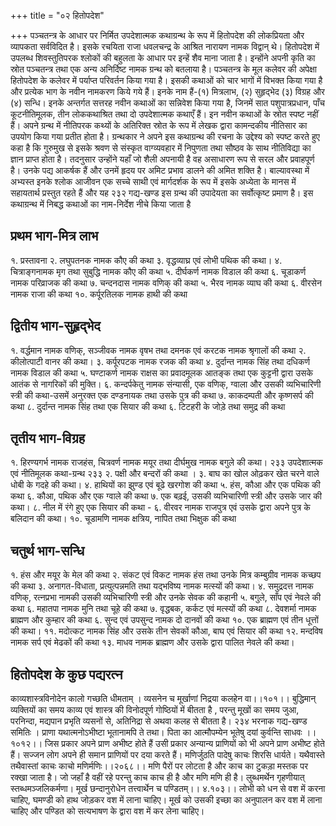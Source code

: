 +++
title = "०२ हितोपदेश"

+++
पञ्चतन्त्र के आधार पर निर्मित उपदेशात्मक कथाग्रन्थ के रूप में हितोपदेश की लोकप्रियता और व्यापकता सर्वविदित है। इसके रचयिता राजा धवलचन्द्र के आश्रित नारायण नामक विद्वान् थे। हितोपदेश में उपलब्ध शिवस्तुतिपरक श्लोकों की बहुलता के आधार पर इन्हें शैव माना जाता है। इन्होंने अपनी कृति का स्रोत पञ्चतन्त्र तथा एक अन्य अनिर्दिष्ट नामक ग्रन्थ को बतलाया है।
पञ्चतन्त्र के मूल कलेवर की अपेक्षा हितोपदेश के कलेवर में पर्याप्त परिवर्तन किया गया है। इसकी कथाओं को चार भागों में विभक्त किया गया है और प्रत्येक भाग के नवीन नामकरण किये गये हैं। इनके नाम हैं-(१) मित्रलाभ, (२) सुहृद्भेद (३) विग्रह और (४) सन्धि। इनके अन्तर्गत सत्तरह नवीन कथाओं का सन्निवेश किया गया है, जिनमें सात पशुपात्रप्रधान, पाँच कूटनीतिमूलक, तीन लोककथाश्रित तथा दो उपदेशात्मक कथाएँ हैं। इन नवीन कथाओं के स्रोत स्पष्ट नहीं हैं। अपने ग्रन्थ में नीतिपरक कथ्यों के अतिरिक्त स्रोत के रूप में लेखक द्वारा कामन्दकीय नीतिसार का उपयोग किया गया प्रतीत होता है। ग्रन्थकार ने अपने इस कथाग्रन्थ की रचना के उद्देश्य को स्पष्ट करते हुए कहा है कि गुरुमुख से इसके श्रवण से संस्कृत वाग्व्यवहार में निपुणता तथा सौष्ठव के साथ नीतिविद्या का ज्ञान प्राप्त होता है। तदनुसार उन्होंने यहाँ जो शैली अपनायी है वह असाधारण रूप से सरल और प्रवाहपूर्ण है। उनके पद्य आकर्षक हैं और उनमें हृदय पर अमिट प्रभाव डालने की अमित शक्ति है। बाल्यावस्था में अभ्यस्त इनके श्लोक आजीवन एक सच्चे साथी एवं मार्गदर्शक के रूप में इसके अध्येता के मानस में सहायतार्थ प्रस्तुत रहते हैं और यह
२३२
गद्य-खण्ड
इस ग्रन्थ की उपादेयता का सर्वोत्कृष्ट प्रमाण है। इस कथाग्रन्थ में निबद्ध कथाओं का नाम-निर्देश नीचे किया जाता है
## प्रथम भाग-मित्र लाभ
१. प्रस्तावना २. लघुपतनक नामक कौए की कथा ३. वृद्धव्याघ्र एवं लोभी पथिक की कथा। ४. चित्राङ्गनामक मृग तथा सुबुद्धि नामक कौए की कथा ५. दीर्घकर्ण नामक विडाल की कथा ६. चूडाकर्ण नामक परिव्राजक की कथा ७. चन्दनदास नामक वणिक् की कथा ५. भैरव नामक व्याघ की कथा ६. वीरसेन नामक राजा की कथा
१०. कर्पूरतिलक नामक हाथी की कथा   
## द्वितीय भाग-सुहृद्भेद  
१. वर्द्धमान नामक वणिक्, सञ्जीवक नामक वृषभ तथा दमनक एवं करटक नामक
श्रृगालों की कथा २. कीलोत्पाटी वानर की कथा। ३. कर्पूरपटक नामक रजक की कथा ४. दुर्दान्त नामक सिंह तथा दधिकर्ण नामक विडाल की कथा ५. घण्टाकर्ण नामक राक्षस का प्रवादमूलक आतङ्क तथा एक कुट्टनी द्वारा उसके
आतंक से नागरिकों की मुक्ति। ६. कन्दर्पकेतु नामक संन्यासी, एक वणिक्, ग्वाला और उसकी व्यभिचारिणी स्त्री की
कथा-उसमें अनुरक्त एक दण्डनायक तथा उसके पुत्र की कथा ७. काकदम्पती और कृष्णसर्प की कथा ८. दुर्दान्त नामक सिंह तथा एक सियार की कथा ६. टिटहरी के जोड़े तथा समुद्र की कथा
## तृतीय भाग-विग्रह  
१. हिरण्यगर्भ नामक राजहंस, चित्रवर्ण नामक मयूर तथा दीर्घमुख नामक बगुले की
कथा।
२३३
उपदेशात्मक एवं नीतिमूलक कथा-ग्रन्थ
२३३ २. पक्षी और बन्दरों की कथा । ३. बाघ का खोल ओढ़कर खेत चरने वाले धोबी के गदहे की कथा। ४. हाथियों का झुण्ड एवं बूढे खरगोश की कथा ५. हंस, कौआ और एक पथिक की कथा ६. कौआ, पथिक और एक ग्वाले की कथा ७. एक बढ़ई, उसकी व्यभिचारिणी स्त्री और उसके जार की कथा। ८. नील में रंगे हुए एक सियार की कथा - ६. वीरवर नामक राजपुत्र एवं उसके द्वारा अपने पुत्र के बलिदान की कथा। १०. चूडामणि नामक क्षत्रिय, नापित तथा भिक्षुक की कथा

## चतुर्थ भाग-सन्धि  
१. हंस और मयूर के मेल की कथा २. संकट एवं विकट नामक हंस तथा उनके मित्र कम्बुग्रीव नामक कच्छप की कथा ३. अनागत-विधाता, प्रत्युत्पन्नमति तथा यद्भविष्य नामक मत्स्यों की कथा। ४. समुद्रदत्त नामक वणिक्, रत्नप्रभा नामकी उसकी व्यभिचारिणी स्त्री और उनके सेवक
की कहानी ५. बगुले, साँप एवं नेवले की कथा ६. महातपा नामक मुनि तथा चूहे की कथा ७. वृद्धबक, कर्कट एवं मत्स्यों की कथा ८. देवशर्मा नामक ब्राह्मण और कुम्हार की कथा ६. सुन्द एवं उपसुन्द नामक दो दानवों की कथा १०. एक ब्राह्मण एवं तीन धूत्तों की कथा। ११. मदोत्कट नामक सिंह और उसके तीन सेवकों कौआ, बाघ एवं सियार की कथा १२. मन्दविष नामक सर्प एवं मेढकों की कथा १३. माधव नामक ब्राह्मण और उसके द्वारा पालित नेवले की कथा।
## हितोपदेश के कुछ पद्यरत्न
काव्यशास्त्रविनोदेन कालो गच्छति धीमताम् । व्यसनेन च मूर्खाणां निद्रया कलहेन वा।।१०१।।
बुद्धिमान् व्यक्तियों का समय काव्य एवं शास्त्र की विनोदपूर्ण गोष्ठियों में बीतता है , परन्तु मूखों का समय जुआ, परनिन्दा, मद्यपान प्रभृति व्यसनों से, अतिनिद्रा से अथवा
कलह से बीतता है।
२३४
भरनाक गद्य-खण्ड समितिः । प्राणा यथात्मनोऽभीष्टा भूतानामपि ते तथा। पिता का
आत्मौपम्येन भूतेषु दयां कुर्वन्ति साधवः ।।१०१२।। जिस प्रकार अपने प्राण अभीष्ट होते हैं उसी प्रकार अन्यान्य प्राणियों को भी अपने प्राण अभीष्ट होते हैं। सज्जन लोग अपने ही समान प्राणियों पर दया करते हैं।
मणिर्जुठति पादेषु काचः शिरसि धार्यते। यथैवास्ते तथैवास्तां काचः काचो मणिर्मणिः।।२०६८।।
मणि पैरों पर लोटता है और काच का टुकड़ा मस्तक पर रक्खा जाता है। जो जहाँ है वहीं रहे परन्तु काच काच ही है और मणि मणि ही है।
लुब्धमर्थेन गृहणीयात् स्तब्धमञ्जलिकर्मणा।
मूर्ख छन्दानुरोधेन तत्त्वार्थेन च पण्डितम्।। ४.१०३।। लोभी को धन से वश में करना चाहिए, घमण्डी को हाथ जोड़कर वश में लाना चाहिए। मूर्ख को उसकी इच्छा का अनुपालन कर वश में लाना चाहिए और पण्डित को सत्यभाषण के द्वारा वश में कर लेना चाहिए।